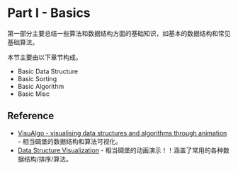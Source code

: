 # Part I - Basics

第一部分主要总结一些算法和数据结构方面的基础知识，如基本的数据结构和常见基础算法。

本节主要由以下章节构成。
- Basic Data Structure
- Basic Sorting
- Basic Algorithm
- Basic Misc

## Reference

- [VisuAlgo - visualising data structures and algorithms through animation](http://www.comp.nus.edu.sg/~stevenha/visualization/index.html) - 相当碉堡的数据结构和算法可视化。
- [Data Structure Visualization](http://www.cs.usfca.edu/~galles/visualization/Algorithms.html) - 相当碉堡的动画演示！！涵盖了常用的各种数据结构/排序/算法。

